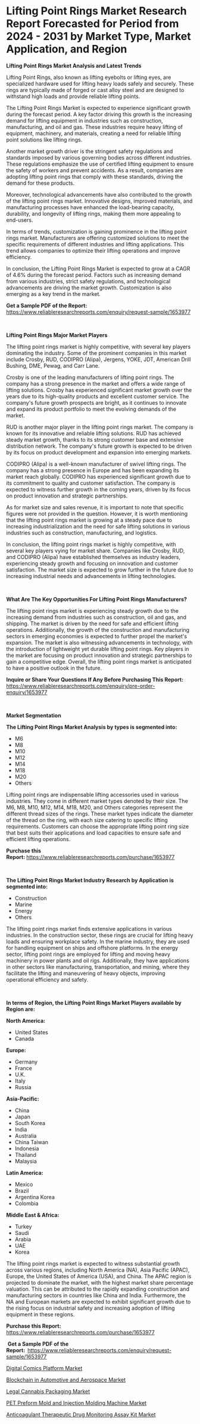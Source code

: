 <p><h1>Lifting Point Rings Market Research Report Forecasted for Period from 2024 -  2031 by Market Type, Market Application, and Region</h1></p><p><strong>Lifting Point Rings Market Analysis and Latest Trends</strong></p>
<p><p>Lifting Point Rings, also known as lifting eyebolts or lifting eyes, are specialized hardware used for lifting heavy loads safely and securely. These rings are typically made of forged or cast alloy steel and are designed to withstand high loads and provide reliable lifting points.</p><p>The Lifting Point Rings Market is expected to experience significant growth during the forecast period. A key factor driving this growth is the increasing demand for lifting equipment in industries such as construction, manufacturing, and oil and gas. These industries require heavy lifting of equipment, machinery, and materials, creating a need for reliable lifting point solutions like lifting rings.</p><p>Another market growth driver is the stringent safety regulations and standards imposed by various governing bodies across different industries. These regulations emphasize the use of certified lifting equipment to ensure the safety of workers and prevent accidents. As a result, companies are adopting lifting point rings that comply with these standards, driving the demand for these products.</p><p>Moreover, technological advancements have also contributed to the growth of the lifting point rings market. Innovative designs, improved materials, and manufacturing processes have enhanced the load-bearing capacity, durability, and longevity of lifting rings, making them more appealing to end-users.</p><p>In terms of trends, customization is gaining prominence in the lifting point rings market. Manufacturers are offering customized solutions to meet the specific requirements of different industries and lifting applications. This trend allows companies to optimize their lifting operations and improve efficiency.</p><p>In conclusion, the Lifting Point Rings Market is expected to grow at a CAGR of 4.6% during the forecast period. Factors such as increasing demand from various industries, strict safety regulations, and technological advancements are driving the market growth. Customization is also emerging as a key trend in the market.</p></p>
<p><strong>Get a Sample PDF of the Report:&nbsp;</strong> <a href="https://www.reliableresearchreports.com/enquiry/request-sample/1653977">https://www.reliableresearchreports.com/enquiry/request-sample/1653977</a></p>
<p>&nbsp;</p>
<p><strong>Lifting Point Rings Major Market Players</strong></p>
<p><p>The lifting point rings market is highly competitive, with several key players dominating the industry. Some of the prominent companies in this market include Crosby, RUD, CODIPRO (Alipa), Jergens, YOKE, JDT, American Drill Bushing, DME, Pewag, and Carr Lane.</p><p>Crosby is one of the leading manufacturers of lifting point rings. The company has a strong presence in the market and offers a wide range of lifting solutions. Crosby has experienced significant market growth over the years due to its high-quality products and excellent customer service. The company's future growth prospects are bright, as it continues to innovate and expand its product portfolio to meet the evolving demands of the market.</p><p>RUD is another major player in the lifting point rings market. The company is known for its innovative and reliable lifting solutions. RUD has achieved steady market growth, thanks to its strong customer base and extensive distribution network. The company's future growth is expected to be driven by its focus on product development and expansion into emerging markets.</p><p>CODIPRO (Alipa) is a well-known manufacturer of swivel lifting rings. The company has a strong presence in Europe and has been expanding its market reach globally. CODIPRO has experienced significant growth due to its commitment to quality and customer satisfaction. The company is expected to witness further growth in the coming years, driven by its focus on product innovation and strategic partnerships.</p><p>As for market size and sales revenue, it is important to note that specific figures were not provided in the question. However, it is worth mentioning that the lifting point rings market is growing at a steady pace due to increasing industrialization and the need for safe lifting solutions in various industries such as construction, manufacturing, and logistics.</p><p>In conclusion, the lifting point rings market is highly competitive, with several key players vying for market share. Companies like Crosby, RUD, and CODIPRO (Alipa) have established themselves as industry leaders, experiencing steady growth and focusing on innovation and customer satisfaction. The market size is expected to grow further in the future due to increasing industrial needs and advancements in lifting technologies.</p></p>
<p>&nbsp;</p>
<p><strong>What Are The Key Opportunities For Lifting Point Rings Manufacturers?</strong></p>
<p><p>The lifting point rings market is experiencing steady growth due to the increasing demand from industries such as construction, oil and gas, and shipping. The market is driven by the need for safe and efficient lifting operations. Additionally, the growth of the construction and manufacturing sectors in emerging economies is expected to further propel the market's expansion. The market is also witnessing advancements in technology, with the introduction of lightweight yet durable lifting point rings. Key players in the market are focusing on product innovation and strategic partnerships to gain a competitive edge. Overall, the lifting point rings market is anticipated to have a positive outlook in the future.</p></p>
<p><strong>Inquire or Share Your Questions If Any Before Purchasing This Report:</strong> <a href="https://www.reliableresearchreports.com/enquiry/pre-order-enquiry/1653977">https://www.reliableresearchreports.com/enquiry/pre-order-enquiry/1653977</a></p>
<p>&nbsp;</p>
<p><strong>Market Segmentation</strong></p>
<p><strong>The Lifting Point Rings Market Analysis by types is segmented into:</strong></p>
<p><ul><li>M6</li><li>M8</li><li>M10</li><li>M12</li><li>M14</li><li>M18</li><li>M20</li><li>Others</li></ul></p>
<p><p>Lifting point rings are indispensable lifting accessories used in various industries. They come in different market types denoted by their size. The M6, M8, M10, M12, M14, M18, M20, and Others categories represent the different thread sizes of the rings. These market types indicate the diameter of the thread on the ring, with each size catering to specific lifting requirements. Customers can choose the appropriate lifting point ring size that best suits their applications and load capacities to ensure safe and efficient lifting operations.</p></p>
<p><strong>Purchase this Report:&nbsp;</strong><a href="https://www.reliableresearchreports.com/purchase/1653977">https://www.reliableresearchreports.com/purchase/1653977</a></p>
<p>&nbsp;</p>
<p><strong>The Lifting Point Rings Market Industry Research by Application is segmented into:</strong></p>
<p><ul><li>Construction</li><li>Marine</li><li>Energy</li><li>Others</li></ul></p>
<p><p>The lifting point rings market finds extensive applications in various industries. In the construction sector, these rings are crucial for lifting heavy loads and ensuring workplace safety. In the marine industry, they are used for handling equipment on ships and offshore platforms. In the energy sector, lifting point rings are employed for lifting and moving heavy machinery in power plants and oil rigs. Additionally, they have applications in other sectors like manufacturing, transportation, and mining, where they facilitate the lifting and maneuvering of heavy objects, improving operational efficiency and safety.</p></p>
<p>&nbsp;</p>
<p><strong>In terms of Region, the Lifting Point Rings Market Players available by Region are:</strong></p>
<p>
    <p> <strong> North America: </strong>
        <ul>
            <li>United States</li>
            <li>Canada</li>
        </ul>
        </p> 
    <p> <strong> Europe: </strong>
        <ul>
            <li>Germany</li>
            <li>France</li>
            <li>U.K.</li>
            <li>Italy</li>
            <li>Russia</li>
        </ul>
        </p> 
    <p> <strong> Asia-Pacific: </strong>
        <ul>
            <li>China</li>
            <li>Japan</li>
            <li>South Korea</li>
            <li>India</li>
            <li>Australia</li>
            <li>China Taiwan</li>
            <li>Indonesia</li>
            <li>Thailand</li>
            <li>Malaysia</li>
        </ul>
        </p> 
    <p> <strong> Latin America: </strong>
        <ul>
            <li>Mexico</li>
            <li>Brazil</li>
            <li>Argentina Korea</li>
            <li>Colombia</li>
        </ul>
        </p> 
    <p> <strong> Middle East & Africa: </strong>
        <ul>
            <li>Turkey</li>
            <li>Saudi</li>
            <li>Arabia</li>
            <li>UAE</li>
            <li>Korea</li>
        </ul>
    </p>
    </p>
<p><p>The lifting point rings market is expected to witness substantial growth across various regions, including North America (NA), Asia Pacific (APAC), Europe, the United States of America (USA), and China. The APAC region is projected to dominate the market, with the highest market share percentage valuation. This can be attributed to the rapidly expanding construction and manufacturing sectors in countries like China and India. Furthermore, the NA and European markets are expected to exhibit significant growth due to the rising focus on industrial safety and increasing adoption of lifting equipment in these regions.</p></p>
<p><strong>Purchase this Report: </strong><a href="https://www.reliableresearchreports.com/purchase/1653977">https://www.reliableresearchreports.com/purchase/1653977</a></p>
<p>&nbsp;<strong>Get a Sample PDF of the Report:&nbsp;&nbsp;</strong><a href="https://www.reliableresearchreports.com/enquiry/request-sample/1653977">https://www.reliableresearchreports.com/enquiry/request-sample/1653977</a></p>
<p><strong></strong></p>
<p><p><a href="https://medium.com/@sophiegrant777/digital-comics-platform-market-share-evolution-and-market-growth-trends-2024-2031-a5e709169b8b">Digital Comics Platform Market</a></p><p><a href="https://github.com/suaretopek9/Market-Research-Report-List-1/blob/main/blockchain-in-automotive-and-aerospace-market.md">Blockchain in Automotive and Aerospace Market</a></p><p><a href="https://medium.com/@sophiegrant777/legal-cannabis-packaging-market-trends-and-market-analysis-forecasted-for-period-2024-2031-51d79714ce85">Legal Cannabis Packaging Market</a></p><p><a href="https://medium.com/@sophiegrant777/pet-preform-mold-and-injection-molding-machine-market-size-reveals-the-best-marketing-channels-in-9c2029557d3b">PET Preform Mold and Injection Molding Machine Market</a></p><p><a href="https://github.com/dimitrishawkinswaynenp91rgz/Market-Research-Report-List-1/blob/main/anticoagulant-therapeutic-drug-monitoring-assay-kit-market.md">Anticoagulant Therapeutic Drug Monitoring Assay Kit Market</a></p></p>